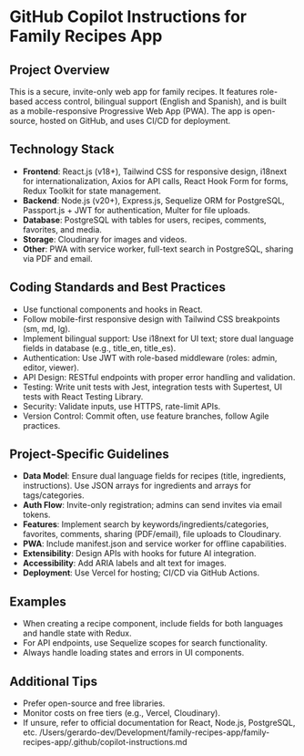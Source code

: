 # GitHub Copilot Instructions for Family Recipes App

## Project Overview

This is a secure, invite-only web app for family recipes. It features role-based access control, bilingual support (English and Spanish), and is built as a mobile-responsive Progressive Web App (PWA). The app is open-source, hosted on GitHub, and uses CI/CD for deployment.

## Technology Stack

- **Frontend**: React.js (v18+), Tailwind CSS for responsive design, i18next for internationalization, Axios for API calls, React Hook Form for forms, Redux Toolkit for state management.
- **Backend**: Node.js (v20+), Express.js, Sequelize ORM for PostgreSQL, Passport.js + JWT for authentication, Multer for file uploads.
- **Database**: PostgreSQL with tables for users, recipes, comments, favorites, and media.
- **Storage**: Cloudinary for images and videos.
- **Other**: PWA with service worker, full-text search in PostgreSQL, sharing via PDF and email.

## Coding Standards and Best Practices

- Use functional components and hooks in React.
- Follow mobile-first responsive design with Tailwind CSS breakpoints (sm, md, lg).
- Implement bilingual support: Use i18next for UI text; store dual language fields in database (e.g., title_en, title_es).
- Authentication: Use JWT with role-based middleware (roles: admin, editor, viewer).
- API Design: RESTful endpoints with proper error handling and validation.
- Testing: Write unit tests with Jest, integration tests with Supertest, UI tests with React Testing Library.
- Security: Validate inputs, use HTTPS, rate-limit APIs.
- Version Control: Commit often, use feature branches, follow Agile practices.

## Project-Specific Guidelines

- **Data Model**: Ensure dual language fields for recipes (title, ingredients, instructions). Use JSON arrays for ingredients and arrays for tags/categories.
- **Auth Flow**: Invite-only registration; admins can send invites via email tokens.
- **Features**: Implement search by keywords/ingredients/categories, favorites, comments, sharing (PDF/email), file uploads to Cloudinary.
- **PWA**: Include manifest.json and service worker for offline capabilities.
- **Extensibility**: Design APIs with hooks for future AI integration.
- **Accessibility**: Add ARIA labels and alt text for images.
- **Deployment**: Use Vercel for hosting; CI/CD via GitHub Actions.

## Examples

- When creating a recipe component, include fields for both languages and handle state with Redux.
- For API endpoints, use Sequelize scopes for search functionality.
- Always handle loading states and errors in UI components.

## Additional Tips

- Prefer open-source and free libraries.
- Monitor costs on free tiers (e.g., Vercel, Cloudinary).
- If unsure, refer to official documentation for React, Node.js, PostgreSQL, etc.</content>
  <parameter name="filePath">/Users/gerardo-dev/Development/family-recipes-app/family-recipes-app/.github/copilot-instructions.md
